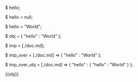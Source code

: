 $ hello;

$ hello = null;

$ hello = "World";

$ obj = {
    "hello" : "World"
};

$ imp = [./doc.md];

$ imp_over = [./doc.md] => {
    "hello" : "World"
};

$ imp_over_obj = [./doc.md] => {
    "hello" : {
        "hello" : "World"
    }
};

{{obj}}
